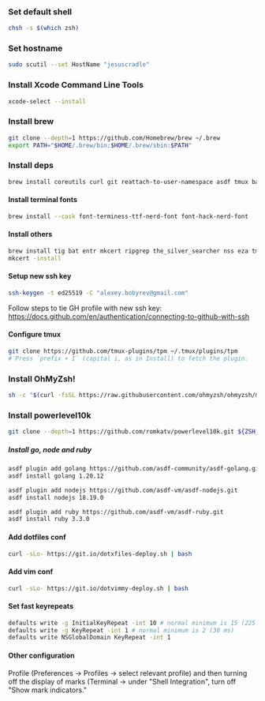 ### Set default shell

```sh
chsh -s $(which zsh)
```

### Set hostname

```sh
sudo scutil --set HostName "jesuscradle"
```

### Install Xcode Command Line Tools

```sh
xcode-select --install
```

### Install brew

```sh
git clone --depth=1 https://github.com/Homebrew/brew ~/.brew
export PATH="$HOME/.brew/bin:$HOME/.brew/sbin:$PATH"
```

### Install deps

```sh
brew install coreutils curl git reattach-to-user-namespace asdf tmux bat nvim fd
```

#### Install terminal fonts

```sh
brew install --cask font-terminess-ttf-nerd-font font-hack-nerd-font
```

#### Install others

```sh
brew install tig bat entr mkcert ripgrep the_silver_searcher nss eza tmux
mkcert -install
```

#### Setup new ssh key

```sh
ssh-keygen -t ed25519 -C "alexey.bobyrev@gmail.com"
```

Follow steps to tie GH profile with new ssh key:
https://docs.github.com/en/authentication/connecting-to-github-with-ssh

#### Configure tmux

```sh
git clone https://github.com/tmux-plugins/tpm ~/.tmux/plugins/tpm
# Press `prefix + I` (capital i, as in Install) to fetch the plugin.
```

### Install OhMyZsh!

```sh
sh -c "$(curl -fsSL https://raw.githubusercontent.com/ohmyzsh/ohmyzsh/master/tools/install.sh)"
```

### Install powerlevel10k

```sh
git clone --depth=1 https://github.com/romkatv/powerlevel10k.git ${ZSH_CUSTOM:-$HOME/.oh-my-zsh/custom}/themes/powerlevel10k
```

##### Install go, node and ruby

```sh
asdf plugin add golang https://github.com/asdf-community/asdf-golang.git
asdf install golang 1.20.12

asdf plugin add nodejs https://github.com/asdf-vm/asdf-nodejs.git
asdf install nodejs 18.19.0

asdf plugin add ruby https://github.com/asdf-vm/asdf-ruby.git
asdf install ruby 3.3.0
```

#### Add dotfiles conf

```sh
curl -sLo- https://git.io/dotxfiles-deploy.sh | bash
```

#### Add vim conf

```sh
curl -sLo- https://git.io/dotvimmy-deploy.sh | bash
```

#### Set fast keyrepeats

```sh
defaults write -g InitialKeyRepeat -int 10 # normal minimum is 15 (225 ms)
defaults write -g KeyRepeat -int 1 # normal minimum is 2 (30 ms)
defaults write NSGlobalDomain KeyRepeat -int 1
```

#### Other configuration

Profile (Preferences -> Profiles -> select relevant profile) and then turning off the display of marks (Terminal -> under "Shell Integration", turn off "Show mark indicators."
